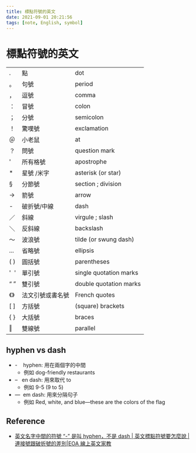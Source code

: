 ```yaml
---
title: 標點符號的英文
date: 2021-09-01 20:21:56
tags: [note, English, symbol]
---
```


# 標點符號的英文
||||
|--- |--- |--- |
|.|點|dot|
|。|句號|period|
|，|逗號|comma|
|：|冒號|colon|
|；|分號|semicolon|
|！|驚嘆號|exclamation|
|＠|小老鼠|at|
|？|問號|question mark|
|'|所有格號|apostrophe|
|*|星號 /米字|asterisk (or star)|
|§|分節號|section ; division|
|→|箭號|arrow|
|-|破折號/中線|dash|
|／|斜線|virgule ; slash|
|＼|反斜線|backslash|
|～|波浪號|tilde (or swung dash)|
|...|省略號|ellipsis|
|( )|圓括號|parentheses|
|'  '|單引號|single quotation marks|
|“ ”|雙引號|double quotation marks|
|《》|法文引號或書名號|French quotes|
|[ ]|方括號|(square) brackets|
|{ }|大括號|braces|
|‖|雙線號|parallel|
<!--more-->
## hyphen vs dash
- \- &nbsp;&nbsp;&nbsp;hyphen: 用在兩個字的中間
    - 例如 dog-friendly restaurants
- – &nbsp;&nbsp;en dash: 用來取代 to
    - 例如 9-5 (9 to 5)
- — &nbsp;em dash: 用來分隔句子
    - 例如 Red, white, and blue—these are the colors of the flag
## Reference
- [英文名字中間的符號 “-” 是叫 hyphen，不是 dash | 英文標點符號要怎麼說 | 連接號跟破折號的差別|EOA 線上英文家教](https://eoa-tutor.blogspot.com/2017/01/hypen-dash-difference.html)